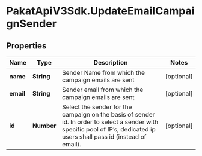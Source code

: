 # PakatApiV3Sdk.UpdateEmailCampaignSender

## Properties
Name | Type | Description | Notes
------------ | ------------- | ------------- | -------------
**name** | **String** | Sender Name from which the campaign emails are sent | [optional] 
**email** | **String** | Sender email from which the campaign emails are sent | [optional] 
**id** | **Number** | Select the sender for the campaign on the basis of sender id. In order to select a sender with specific pool of IP’s, dedicated ip users shall pass id (instead of email). | [optional] 


